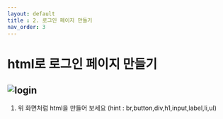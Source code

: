 ```yaml
---
layout: default
title : 2. 로그인 페이지 만들기
nav_order: 3
---
```


# html로 로그인 페이지 만들기
![login](/devjs/img/login.png)
-----------------------------------

1. 위 화면처럼 html을 만들어 보세요  (hint : br,button,div,h1,input,label,li,ul)
